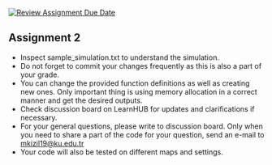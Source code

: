 [![Review Assignment Due Date](https://classroom.github.com/assets/deadline-readme-button-22041afd0340ce965d47ae6ef1cefeee28c7c493a6346c4f15d667ab976d596c.svg)](https://classroom.github.com/a/274kp-Tm)
## Assignment 2 


* Inspect sample_simulation.txt to understand the simulation.
* Do not forget to commit your changes frequently as this is also a part of your grade.
* You can change the provided function definitions as well as creating new ones. Only important thing is using memory allocation in a correct manner and get the desired outputs. 
* Check discussion board on LearnHUB for updates and clarifications if necessary.
* For your general questions, please write to discussion board. Only when you need to share a part of the code for your question, send an e-mail to mkizil19@ku.edu.tr
* Your code will also be tested on different maps and settings.
